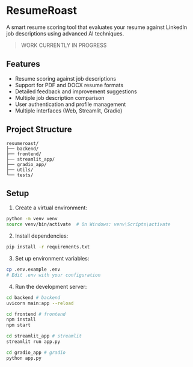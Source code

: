 # ResumeRoast

A smart resume scoring tool that evaluates your resume against LinkedIn job descriptions using advanced AI techniques. 

> WORK CURRENTLY IN PROGRESS

## Features

- Resume scoring against job descriptions
- Support for PDF and DOCX resume formats
- Detailed feedback and improvement suggestions
- Multiple job description comparison
- User authentication and profile management
- Multiple interfaces (Web, Streamlit, Gradio)

## Project Structure

```
resumeroast/
├── backend/
├── frontend/
├── streamlit_app/
├── gradio_app/
├── utils/
└── tests/
```

## Setup

1. Create a virtual environment:
```bash
python -m venv venv
source venv/bin/activate  # On Windows: venv\Scripts\activate
```

2. Install dependencies:
```bash
pip install -r requirements.txt
```

3. Set up environment variables:
```bash
cp .env.example .env
# Edit .env with your configuration
```

4. Run the development server:
```bash
cd backend # backend
uvicorn main:app --reload

cd frontend # frontend
npm install
npm start

cd streamlit_app # streamlit
streamlit run app.py

cd gradio_app # gradio
python app.py
```
